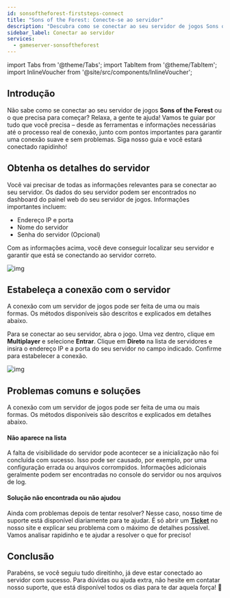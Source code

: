```yaml
---
id: sonsoftheforest-firststeps-connect
title: "Sons of the Forest: Conecte-se ao servidor"
description: "Descubra como se conectar ao seu servidor de jogos Sons of the Forest de forma tranquila e resolva problemas comuns para uma jogatina sem interrupções → Saiba mais agora"
sidebar_label: Conectar ao servidor
services:
  - gameserver-sonsoftheforest
---
```


import Tabs from '@theme/Tabs';
import TabItem from '@theme/TabItem';
import InlineVoucher from '@site/src/components/InlineVoucher';


## Introdução
Não sabe como se conectar ao seu servidor de jogos **Sons of the Forest** ou o que precisa para começar? Relaxa, a gente te ajuda! Vamos te guiar por tudo que você precisa – desde as ferramentas e informações necessárias até o processo real de conexão, junto com pontos importantes para garantir uma conexão suave e sem problemas. Siga nosso guia e você estará conectado rapidinho!

<InlineVoucher />



## Obtenha os detalhes do servidor

Você vai precisar de todas as informações relevantes para se conectar ao seu servidor. Os dados do seu servidor podem ser encontrados no dashboard do painel web do seu servidor de jogos. Informações importantes incluem:

- Endereço IP e porta
- Nome do servidor
- Senha do servidor (Opcional)

Com as informações acima, você deve conseguir localizar seu servidor e garantir que está se conectando ao servidor correto.

![img](https://screensaver01.zap-hosting.com/index.php/s/sdESfZstxocQEP4/preview)

## Estabeleça a conexão com o servidor

A conexão com um servidor de jogos pode ser feita de uma ou mais formas. Os métodos disponíveis são descritos e explicados em detalhes abaixo.

<Tabs>
    <TabItem value="connect_solution_server_browser_ingame" label="Conexão Direta pelo Navegador de Servidores (No jogo)" default>

Para se conectar ao seu servidor, abra o jogo. Uma vez dentro, clique em **Multiplayer** e selecione **Entrar**. Clique em **Direto** na lista de servidores e insira o endereço IP e a porta do seu servidor no campo indicado. Confirme para estabelecer a conexão.

![img](https://screensaver01.zap-hosting.com/index.php/s/QFLA9LSBgsGsszY/download)

</TabItem>


</Tabs>



## Problemas comuns e soluções

A conexão com um servidor de jogos pode ser feita de uma ou mais formas. Os métodos disponíveis são descritos e explicados em detalhes abaixo.

#### Não aparece na lista

A falta de visibilidade do servidor pode acontecer se a inicialização não foi concluída com sucesso. Isso pode ser causado, por exemplo, por uma configuração errada ou arquivos corrompidos. Informações adicionais geralmente podem ser encontradas no console do servidor ou nos arquivos de log.



#### Solução não encontrada ou não ajudou

Ainda com problemas depois de tentar resolver? Nesse caso, nosso time de suporte está disponível diariamente para te ajudar. É só abrir um **[Ticket](https://zap-hosting.com/en/customer/support/)** no nosso site e explicar seu problema com o máximo de detalhes possível. Vamos analisar rapidinho e te ajudar a resolver o que for preciso!



## Conclusão

Parabéns, se você seguiu tudo direitinho, já deve estar conectado ao servidor com sucesso. Para dúvidas ou ajuda extra, não hesite em contatar nosso suporte, que está disponível todos os dias para te dar aquela força! 🙂




<InlineVoucher />